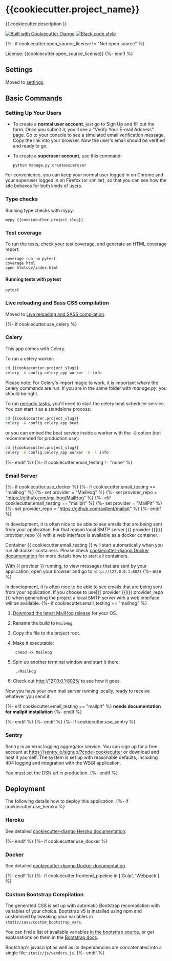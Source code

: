 # {{cookiecutter.project_name}}

{{ cookiecutter.description }}

[![Built with Cookiecutter Django](https://img.shields.io/badge/built%20with-Cookiecutter%20Django-ff69b4.svg?logo=cookiecutter)](https://github.com/cookiecutter/cookiecutter-django/)
[![Black code style](https://img.shields.io/badge/code%20style-black-000000.svg)](https://github.com/ambv/black)

{%- if cookiecutter.open_source_license != "Not open source" %}

License: {{cookiecutter.open_source_license}}
{%- endif %}

## Settings

Moved to [settings](http://cookiecutter-django.readthedocs.io/en/latest/settings.html).

## Basic Commands

### Setting Up Your Users

- To create a **normal user account**, just go to Sign Up and fill out the form. Once you submit it, you'll see a "Verify Your E-mail Address" page. Go to your console to see a simulated email verification message. Copy the link into your browser. Now the user's email should be verified and ready to go.

- To create a **superuser account**, use this command:

      python manage.py createsuperuser

For convenience, you can keep your normal user logged in on Chrome and your superuser logged in on Firefox (or similar), so that you can see how the site behaves for both kinds of users.

### Type checks

Running type checks with mypy:

    mypy {{cookiecutter.project_slug}}

### Test coverage

To run the tests, check your test coverage, and generate an HTML coverage report:

    coverage run -m pytest
    coverage html
    open htmlcov/index.html

#### Running tests with pytest

    pytest

### Live reloading and Sass CSS compilation

Moved to [Live reloading and SASS compilation](https://cookiecutter-django.readthedocs.io/en/latest/developing-locally.html#sass-compilation-live-reloading).

{%- if cookiecutter.use_celery %}

### Celery

This app comes with Celery.

To run a celery worker:

```bash
cd {{cookiecutter.project_slug}}
celery -A config.celery_app worker -l info
```

Please note: For Celery's import magic to work, it is important _where_ the celery commands are run. If you are in the same folder with _manage.py_, you should be right.

To run [periodic tasks](https://docs.celeryq.dev/en/stable/userguide/periodic-tasks.html), you'll need to start the celery beat scheduler service. You can start it as a standalone process:

```bash
cd {{cookiecutter.project_slug}}
celery -A config.celery_app beat
```

or you can embed the beat service inside a worker with the `-B` option (not recommended for production use):

```bash
cd {{cookiecutter.project_slug}}
celery -A config.celery_app worker -B -l info
```

{%- endif %}
{%- if cookiecutter.email_testing != "none" %}

### Email Server

{%- if cookiecutter.use_docker %}
{%- if cookiecutter.email_testing == "mailhog" %}
{%- set provider = "MailHog" %}
{%- set provider_repo = "https://github.com/mailhog/MailHog" %}
{%- elif cookiecutter.email_testing == "mailpit" %}
{%- set provider = "MailPit" %}
{%- set provider_repo = "https://github.com/axllent/mailpit" %}
{%- endif %}

In development, it is often nice to be able to see emails that are being sent from your application. For that reason local SMTP server [{{ provider }}]({{ provider_repo }}) with a web interface is available as a docker container.

Container {{ cookiecutter.email_testing }} will start automatically when you run all docker containers.
Please check [cookiecutter-django Docker documentation](http://cookiecutter-django.readthedocs.io/en/latest/deployment-with-docker.html) for more details how to start all containers.

With {{ provider }} running, to view messages that are sent by your application, open your browser and go to `http://127.0.0.1:8025`
{%- else %}

In development, it is often nice to be able to see emails that are being sent from your application. If you choose to use[{{ provider }}]({{ provider_repo }}) when generating the project a local SMTP server with a web interface will be available.
{%- if cookiecutter.email_testing == "mailhog" %}

1. [Download the latest MailHog release](https://github.com/mailhog/MailHog/releases) for your OS.

1. Rename the build to `MailHog`.

1. Copy the file to the project root.

1. Make it executable:

        chmod +x MailHog

1. Spin up another terminal window and start it there:

        ./MailHog

1. Check out <http://127.0.0.1:8025/> to see how it goes.

Now you have your own mail server running locally, ready to receive whatever you send it.

{%- elif cookiecutter.email_testing == "mailpit" %}
**needs documentation for mailpit installation**
{%- endif %}

{%- endif %}
{%- endif %}
{%- if cookiecutter.use_sentry %}

### Sentry

Sentry is an error logging aggregator service. You can sign up for a free account at <https://sentry.io/signup/?code=cookiecutter> or download and host it yourself.
The system is set up with reasonable defaults, including 404 logging and integration with the WSGI application.

You must set the DSN url in production.
{%- endif %}

## Deployment

The following details how to deploy this application.
{%- if cookiecutter.use_heroku %}

### Heroku

See detailed [cookiecutter-django Heroku documentation](http://cookiecutter-django.readthedocs.io/en/latest/deployment-on-heroku.html).

{%- endif %}
{%- if cookiecutter.use_docker %}

### Docker

See detailed [cookiecutter-django Docker documentation](http://cookiecutter-django.readthedocs.io/en/latest/deployment-with-docker.html).

{%- endif %}
{%- if cookiecutter.frontend_pipeline in ['Gulp', 'Webpack'] %}

### Custom Bootstrap Compilation

The generated CSS is set up with automatic Bootstrap recompilation with variables of your choice.
Bootstrap v5 is installed using npm and customised by tweaking your variables in `static/sass/custom_bootstrap_vars`.

You can find a list of available variables [in the bootstrap source](https://github.com/twbs/bootstrap/blob/v5.1.3/scss/_variables.scss), or get explanations on them in the [Bootstrap docs](https://getbootstrap.com/docs/5.1/customize/sass/).

Bootstrap's javascript as well as its dependencies are concatenated into a single file: `static/js/vendors.js`.
{%- endif %}

